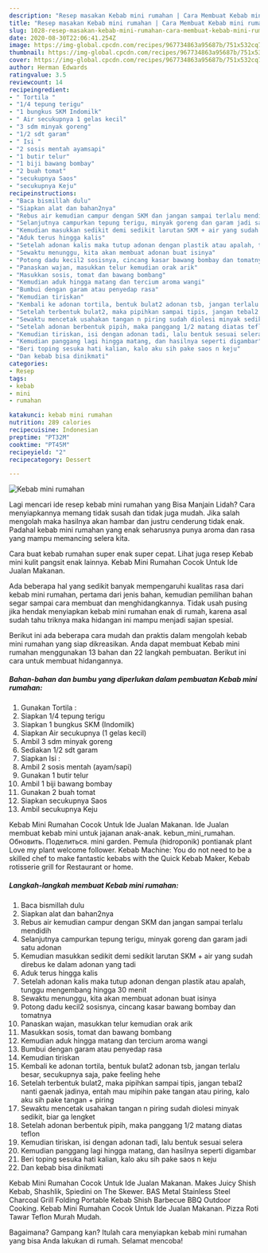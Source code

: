 ```yaml
---
description: "Resep masakan Kebab mini rumahan | Cara Membuat Kebab mini rumahan Yang Mudah Dan Praktis"
title: "Resep masakan Kebab mini rumahan | Cara Membuat Kebab mini rumahan Yang Mudah Dan Praktis"
slug: 1028-resep-masakan-kebab-mini-rumahan-cara-membuat-kebab-mini-rumahan-yang-mudah-dan-praktis
date: 2020-08-30T22:06:41.254Z
image: https://img-global.cpcdn.com/recipes/967734863a95687b/751x532cq70/kebab-mini-rumahan-foto-resep-utama.jpg
thumbnail: https://img-global.cpcdn.com/recipes/967734863a95687b/751x532cq70/kebab-mini-rumahan-foto-resep-utama.jpg
cover: https://img-global.cpcdn.com/recipes/967734863a95687b/751x532cq70/kebab-mini-rumahan-foto-resep-utama.jpg
author: Herman Edwards
ratingvalue: 3.5
reviewcount: 14
recipeingredient:
- " Tortila "
- "1/4 tepung terigu"
- "1 bungkus SKM Indomilk"
- " Air secukupnya 1 gelas kecil"
- "3 sdm minyak goreng"
- "1/2 sdt garam"
- " Isi "
- "2 sosis mentah ayamsapi"
- "1 butir telur"
- "1 biji bawang bombay"
- "2 buah tomat"
- "secukupnya Saos"
- "secukupnya Keju"
recipeinstructions:
- "Baca bismillah dulu"
- "Siapkan alat dan bahan2nya"
- "Rebus air kemudian campur dengan SKM dan jangan sampai terlalu mendidih"
- "Selanjutnya campurkan tepung terigu, minyak goreng dan garam jadi satu adonan"
- "Kemudian masukkan sedikit demi sedikit larutan SKM + air yang sudah direbus ke dalam adonan yang tadi"
- "Aduk terus hingga kalis"
- "Setelah adonan kalis maka tutup adonan dengan plastik atau apalah, tunggu mengembang hingga 30 menit"
- "Sewaktu menunggu, kita akan membuat adonan buat isinya"
- "Potong dadu kecil2 sosisnya, cincang kasar bawang bombay dan tomatnya"
- "Panaskan wajan, masukkan telur kemudian orak arik"
- "Masukkan sosis, tomat dan bawang bombang"
- "Kemudian aduk hingga matang dan tercium aroma wangi"
- "Bumbui dengan garam atau penyedap rasa"
- "Kemudian tiriskan"
- "Kembali ke adonan tortila, bentuk bulat2 adonan tsb, jangan terlalu besar, secukupnya saja, pake feeling hehe"
- "Setelah terbentuk bulat2, maka pipihkan sampai tipis, jangan tebal2 nanti gaenak jadinya, entah mau mipihin pake tangan atau piring, kalo aku sih pake tangan + piring"
- "Sewaktu mencetak usahakan tangan n piring sudah diolesi minyak sedikit, biar ga lengket"
- "Setelah adonan berbentuk pipih, maka panggang 1/2 matang diatas teflon"
- "Kemudian tiriskan, isi dengan adonan tadi, lalu bentuk sesuai selera"
- "Kemudian panggang lagi hingga matang, dan hasilnya seperti digambar"
- "Beri toping sesuka hati kalian, kalo aku sih pake saos n keju"
- "Dan kebab bisa dinikmati"
categories:
- Resep
tags:
- kebab
- mini
- rumahan

katakunci: kebab mini rumahan 
nutrition: 289 calories
recipecuisine: Indonesian
preptime: "PT32M"
cooktime: "PT45M"
recipeyield: "2"
recipecategory: Dessert

---
```



![Kebab mini rumahan](https://img-global.cpcdn.com/recipes/967734863a95687b/751x532cq70/kebab-mini-rumahan-foto-resep-utama.jpg)

Lagi mencari ide resep kebab mini rumahan yang Bisa Manjain Lidah? Cara menyiapkannya memang tidak susah dan tidak juga mudah. Jika salah mengolah maka hasilnya akan hambar dan justru cenderung tidak enak. Padahal kebab mini rumahan yang enak seharusnya punya aroma dan rasa yang mampu memancing selera kita.

Cara buat kebab rumahan super enak super cepat. Lihat juga resep Kebab mini kulit pangsit enak lainnya. Kebab Mini Rumahan Cocok Untuk Ide Jualan Makanan.

Ada beberapa hal yang sedikit banyak mempengaruhi kualitas rasa dari kebab mini rumahan, pertama dari jenis bahan, kemudian pemilihan bahan segar sampai cara membuat dan menghidangkannya. Tidak usah pusing jika hendak menyiapkan kebab mini rumahan enak di rumah, karena asal sudah tahu triknya maka hidangan ini mampu menjadi sajian spesial.


Berikut ini ada beberapa cara mudah dan praktis dalam mengolah kebab mini rumahan yang siap dikreasikan. Anda dapat membuat Kebab mini rumahan menggunakan 13 bahan dan 22 langkah pembuatan. Berikut ini cara untuk membuat hidangannya.

<!--inarticleads1-->

##### Bahan-bahan dan bumbu yang diperlukan dalam pembuatan Kebab mini rumahan:

1. Gunakan  Tortila :
1. Siapkan 1/4 tepung terigu
1. Siapkan 1 bungkus SKM (Indomilk)
1. Siapkan  Air secukupnya (1 gelas kecil)
1. Ambil 3 sdm minyak goreng
1. Sediakan 1/2 sdt garam
1. Siapkan  Isi :
1. Ambil 2 sosis mentah (ayam/sapi)
1. Gunakan 1 butir telur
1. Ambil 1 biji bawang bombay
1. Gunakan 2 buah tomat
1. Siapkan secukupnya Saos
1. Ambil secukupnya Keju


Kebab Mini Rumahan Cocok Untuk Ide Jualan Makanan. Ide Jualan membuat kebab mini untuk jajanan anak-anak. kebun_mini_rumahan. Обновить. Поделиться. mini garden. Pemula (hidroponik) pontianak plant Love my plant welcome follower. Kebab Machine: You do not need to be a skilled chef to make fantastic kebabs with the Quick Kebab Maker, Kebab rotisserie grill for Restaurant or home. 

<!--inarticleads2-->

##### Langkah-langkah membuat Kebab mini rumahan:

1. Baca bismillah dulu
1. Siapkan alat dan bahan2nya
1. Rebus air kemudian campur dengan SKM dan jangan sampai terlalu mendidih
1. Selanjutnya campurkan tepung terigu, minyak goreng dan garam jadi satu adonan
1. Kemudian masukkan sedikit demi sedikit larutan SKM + air yang sudah direbus ke dalam adonan yang tadi
1. Aduk terus hingga kalis
1. Setelah adonan kalis maka tutup adonan dengan plastik atau apalah, tunggu mengembang hingga 30 menit
1. Sewaktu menunggu, kita akan membuat adonan buat isinya
1. Potong dadu kecil2 sosisnya, cincang kasar bawang bombay dan tomatnya
1. Panaskan wajan, masukkan telur kemudian orak arik
1. Masukkan sosis, tomat dan bawang bombang
1. Kemudian aduk hingga matang dan tercium aroma wangi
1. Bumbui dengan garam atau penyedap rasa
1. Kemudian tiriskan
1. Kembali ke adonan tortila, bentuk bulat2 adonan tsb, jangan terlalu besar, secukupnya saja, pake feeling hehe
1. Setelah terbentuk bulat2, maka pipihkan sampai tipis, jangan tebal2 nanti gaenak jadinya, entah mau mipihin pake tangan atau piring, kalo aku sih pake tangan + piring
1. Sewaktu mencetak usahakan tangan n piring sudah diolesi minyak sedikit, biar ga lengket
1. Setelah adonan berbentuk pipih, maka panggang 1/2 matang diatas teflon
1. Kemudian tiriskan, isi dengan adonan tadi, lalu bentuk sesuai selera
1. Kemudian panggang lagi hingga matang, dan hasilnya seperti digambar
1. Beri toping sesuka hati kalian, kalo aku sih pake saos n keju
1. Dan kebab bisa dinikmati


Kebab Mini Rumahan Cocok Untuk Ide Jualan Makanan. Makes Juicy Shish Kebab, Shashlik, Spiedini on The Skewer. BAS Metal Stainless Steel Charcoal Grill Folding Portable Kebab Shish Barbecue BBQ Outdoor Cooking. Kebab Mini Rumahan Cocok Untuk Ide Jualan Makanan. Pizza Roti Tawar Teflon Murah Mudah. 

Bagaimana? Gampang kan? Itulah cara menyiapkan kebab mini rumahan yang bisa Anda lakukan di rumah. Selamat mencoba!
